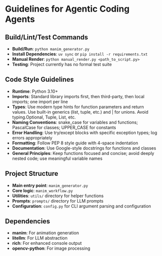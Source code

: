 # Guidelines for Agentic Coding Agents

## Build/Lint/Test Commands
- **Build/Run**: `python manim_generator.py`
- **Install Dependencies**: `uv sync` or `pip install -r requirements.txt`
- **Manual Render**: `python manual_render.py <path_to_script.py>`
- **Testing**: Project currently has no formal test suite

## Code Style Guidelines
- **Runtime**: Python 3.10+
- **Imports**: Standard library imports first, then third-party, then local imports; one import per line
- **Types**: Use modern type hints for function parameters and return values. Use built-in generics (list, tuple, etc.) and | for unions. Avoid typing.Optional, Tuple, List, etc.
- **Naming Conventions**: snake_case for variables and functions; PascalCase for classes; UPPER_CASE for constants
- **Error Handling**: Use try/except blocks with specific exception types; log errors appropriately
- **Formatting**: Follow PEP 8 style guide with 4-space indentation
- **Documentation**: Use Google-style docstrings for functions and classes
- **General Principles**: Keep functions focused and concise; avoid deeply nested code; use meaningful variable names

## Project Structure
- **Main entry point**: `manim_generator.py`
- **Core logic**: `manim_workflow.py`
- **Utilities**: `utils/` directory for helper functions
- **Prompts**: `prompts/` directory for LLM prompts
- **Configuration**: `config.py` for CLI argument parsing and configuration

## Dependencies
- **manim**: For animation generation
- **litellm**: For LLM abstraction
- **rich**: For enhanced console output
- **opencv-python**: For image processing
